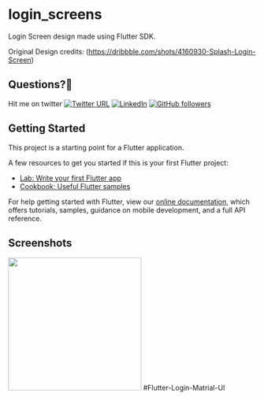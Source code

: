 # login_screens

Login Screen design made using Flutter SDK.

Original Design credits: (https://dribbble.com/shots/4160930-Splash-Login-Screen)

 
## Questions?🤔

Hit me on twitter [![Twitter URL](https://img.shields.io/twitter/url/http/shields.io.svg?style=social)](https://twitter.com/JadavRadhe?s=09)
[![LinkedIn](https://img.shields.io/badge/LinkedIn-chiragjadav-blue.svg)](https://www.linkedin.com/in/jadav-chirag-8945a2156)
[![GitHub followers](https://img.shields.io/github/followers/JadavChirag.svg?style=plastic)](https://github.com/JadavChirag?tab=followers)

## Getting Started

This project is a starting point for a Flutter application.

A few resources to get you started if this is your first Flutter project:

- [Lab: Write your first Flutter app](https://flutter.io/docs/get-started/codelab)
- [Cookbook: Useful Flutter samples](https://flutter.io/docs/cookbook)

For help getting started with Flutter, view our 
[online documentation](https://flutter.io/docs), which offers tutorials, 
samples, guidance on mobile development, and a full API reference.

## Screenshots
<img src="" width="270">
#Flutter-Login-Matrial-UI
